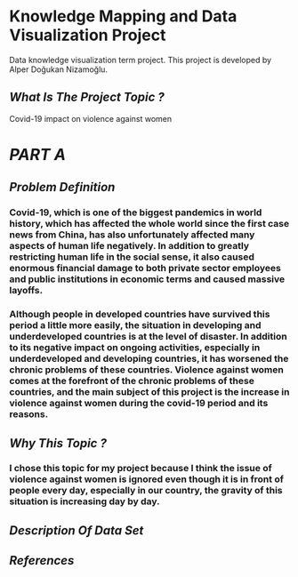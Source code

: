 # Knowledge Mapping and Data Visualization Project
Data knowledge visualization term project.
This project is developed by Alper Doğukan Nizamoğlu.

## *What Is The Project Topic ?*

Covid-19 impact on violence against women

# *PART A*

## *Problem Definition*

### Covid-19, which is one of the biggest pandemics in world history, which has affected the whole world since the first case news from China, has also unfortunately affected many aspects of human life negatively. In addition to greatly restricting human life in the social sense, it also caused enormous financial damage to both private sector employees and public institutions in economic terms and caused massive layoffs. 

### Although people in developed countries have survived this period a little more easily, the situation in developing and underdeveloped countries is at the level of disaster. In addition to its negative impact on ongoing activities, especially in underdeveloped and developing countries, it has worsened the chronic problems of these countries. Violence against women comes at the forefront of the chronic problems of these countries, and the main subject of this project is the increase in violence against women during the covid-19 period and its reasons.

## *Why This Topic ?*

### I chose this topic for my project because I think the issue of violence against women is ignored even though it is in front of people every day, especially in our country, the gravity of this situation is increasing day by day.

## *Description Of Data Set*








## *References*
